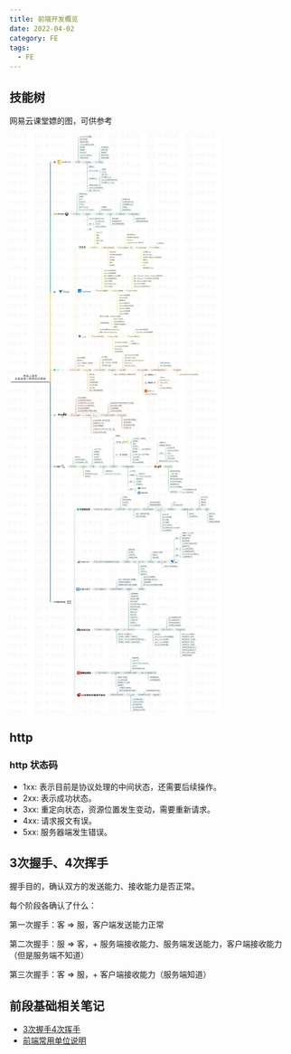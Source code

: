 ```yaml
---
title: 前端开发概览
date: 2022-04-02
category: FE
tags:
  - FE
---
```


<!-- more -->

## 技能树

网易云课堂嫖的图，可供参考

![技能](./image/fe-skill-tree.jpg)

## http 

### http 状态码

- 1xx: 表示目前是协议处理的中间状态，还需要后续操作。
- 2xx: 表示成功状态。
- 3xx: 重定向状态，资源位置发生变动，需要重新请求。
- 4xx: 请求报文有误。
- 5xx: 服务器端发生错误。


## 3次握手、4次挥手

握手目的，确认双方的发送能力、接收能力是否正常。

每个阶段各确认了什么：

第一次握手：客 => 服，客户端发送能力正常

第二次握手：服 => 客，+ 服务端接收能力、服务端发送能力，客户端接收能力（但是服务端不知道）

第三次握手：客 => 服，+ 客户端接收能力（服务端知道）

## 前段基础相关笔记

- [3次握手4次挥手](./three-way-handshake.md)
- [前端常用单位说明](./three-way-handshake.md)
